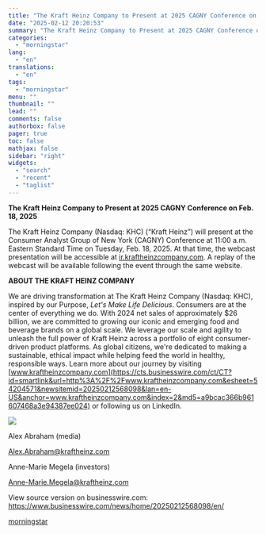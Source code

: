 ```yaml
---
title: "The Kraft Heinz Company to Present at 2025 CAGNY Conference on Feb. 18, 2025"
date: "2025-02-12 20:20:53"
summary: "The Kraft Heinz Company to Present at 2025 CAGNY Conference on Feb. 18, 2025 The Kraft Heinz Company (Nasdaq: KHC) (“Kraft Heinz”) will present at the Consumer Analyst Group of New York (CAGNY) Conference at 11:00 a.m. Eastern Standard Time on Tuesday, Feb. 18, 2025. At that time, the webcast..."
categories:
  - "morningstar"
lang:
  - "en"
translations:
  - "en"
tags:
  - "morningstar"
menu: ""
thumbnail: ""
lead: ""
comments: false
authorbox: false
pager: true
toc: false
mathjax: false
sidebar: "right"
widgets:
  - "search"
  - "recent"
  - "taglist"
---
```


**The Kraft Heinz Company to Present at 2025 CAGNY Conference on Feb. 18, 2025**

The Kraft Heinz Company (Nasdaq: KHC) (“Kraft Heinz”) will present at the Consumer Analyst Group of New York (CAGNY) Conference at 11:00 a.m. Eastern Standard Time on Tuesday, Feb. 18, 2025. At that time, the webcast presentation will be accessible at [ir.kraftheinzcompany.com](https://cts.businesswire.com/ct/CT?id=smartlink&url=http%3A%2F%2Fir.kraftheinzcompany.com%2F&esheet=54204571&newsitemid=20250212568098&lan=en-US&anchor=ir.kraftheinzcompany.com&index=1&md5=2eb579c14e9279630abfdda6616f3aa1). A replay of the webcast will be available following the event through the same website.

**ABOUT THE KRAFT HEINZ COMPANY**

We are driving transformation at The Kraft Heinz Company (Nasdaq: KHC), inspired by our Purpose, *Let's Make Life Delicious*. Consumers are at the center of everything we do. With 2024 net sales of approximately $26 billion, we are committed to growing our iconic and emerging food and beverage brands on a global scale. We leverage our scale and agility to unleash the full power of Kraft Heinz across a portfolio of eight consumer-driven product platforms. As global citizens, we're dedicated to making a sustainable, ethical impact while helping feed the world in healthy, responsible ways. Learn more about our journey by visiting [www.kraftheinzcompany.com](https://cts.businesswire.com/ct/CT?id=smartlink&url=http%3A%2F%2Fwww.kraftheinzcompany.com&esheet=54204571&newsitemid=20250212568098&lan=en-US&anchor=www.kraftheinzcompany.com&index=2&md5=a9bcac366b961607468a3e94387ee024) or following us on LinkedIn.

 ![](https://cts.businesswire.com/ct/CT?id=bwnews&sty=20250212568098r1&sid=mstr3&distro=nx&lang=en)

Alex Abraham (media) 
  
[Alex.Abraham@kraftheinz.com](mailto:Alex.Abraham@kraftheinz.com)

Anne-Marie Megela (investors) 
  
[Anne-Marie.Megela@kraftheinz.com](mailto:Anne-Marie.Megela@kraftheinz.com)

View source version on businesswire.com: <https://www.businesswire.com/news/home/20250212568098/en/>

[morningstar](https://www.morningstar.com/news/business-wire/20250212568098/the-kraft-heinz-company-to-present-at-2025-cagny-conference-on-feb-18-2025)
